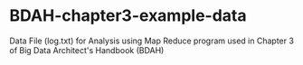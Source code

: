 # BDAH-chapter3-example-data
Data File (log.txt) for Analysis using Map Reduce program used in Chapter 3 of Big Data Architect's Handbook (BDAH)
